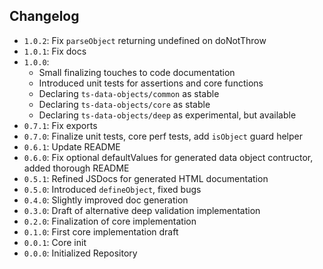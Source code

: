 ## Changelog

* `1.0.2`: Fix `parseObject` returning undefined on doNotThrow
* `1.0.1`: Fix docs
* `1.0.0`:
	* Small finalizing touches to code documentation
	* Introduced unit tests for assertions and core functions
	* Declaring `ts-data-objects/common` as stable
	* Declaring `ts-data-objects/core` as stable
	* Declaring `ts-data-objects/deep` as experimental, but available
* `0.7.1`: Fix exports
* `0.7.0`: Finalize unit tests, core perf tests, add `isObject` guard helper
* `0.6.1`: Update README
* `0.6.0`: Fix optional defaultValues for generated data object contructor, added thorough README
* `0.5.1`: Refined JSDocs for generated HTML documentation
* `0.5.0`: Introduced `defineObject`, fixed bugs
* `0.4.0`: Slightly improved doc generation
* `0.3.0`: Draft of alternative deep validation implementation
* `0.2.0`: Finalization of core implementation
* `0.1.0`: First core implementation draft
* `0.0.1`: Core init
* `0.0.0`: Initialized Repository

